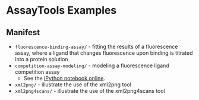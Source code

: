 # AssayTools Examples

## Manifest
* `fluorescence-binding-assay/` - fitting the results of a fluorescence assay, where a ligand that changes fluorescence upon binding is titrated into a protein solution
* `competition-assay-modeling/` - modeling a fluorescence ligand competition assay
  * See the [IPython notebook online](http://nbviewer.ipython.org/github/choderalab/assaytools/blob/master/examples/competition-assay-modeling/competition-assay-modeling.ipynb).
* `xml2png/` - illustrate the use of the xml2png tool
* `xml2png4scans/` - illustrate the use of the xml2png4scans tool

